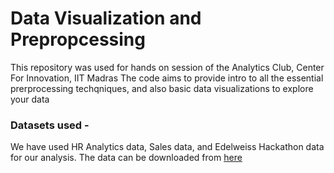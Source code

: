 # Data Visualization and Prepropcessing
This repository was used for hands on session of the Analytics Club, Center For Innovation, IIT Madras
The code aims to provide intro to all the essential prerprocessing techqniques, and also basic data visualizations to explore your data
### Datasets used - 
We have used HR Analytics data, Sales data, and Edelweiss Hackathon data for our analysis. The data can be downloaded from [here](https://drive.google.com/drive/folders/1ttAoTH6qZEWqvzmBCDkx7mU3UwzMJYyw?usp=sharing)
